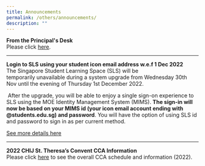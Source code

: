 ```yaml
---
title: Announcements
permalink: /others/announcements/
description: ""
---
```

<p><strong>From the Principal's Desk</strong><br />Please click&nbsp;<a href="/others/announcement/from-the-principals-desk">here</a>.</p>
<hr>
<p><strong>Login to SLS using your student icon email address w.e.f 1 Dec 2022</strong><br />The Singapore Student Learning Space (SLS) will be temporarily&nbsp;unavailable&nbsp;during a system upgrade from Wednesday 30th Nov until the evening of Thursday 1st December 2022.</p>
<p>&nbsp;After the upgrade, you will be able to enjoy a single sign-on experience to SLS using the MOE Identity Management System (MIMS).&nbsp;<strong>The sign-in will now be based on your MIMS id (your icon email account ending with @students.edu.sg) and password</strong>. You will have the option of using SLS id and password to sign in as per current method.</p>
<p><a href="/files/ForStudentsParentsupdated%202%20Nov.pdf">See more details here</a></p>
<hr>
<p><strong>2022 CHIJ St. Theresa&rsquo;s Convent CCA Information</strong><br />Please click&nbsp;<a href="/theresian-family/students/co-curricular-activities-cca">here</a>&nbsp;to see the overall CCA schedule and information (2022).</p>